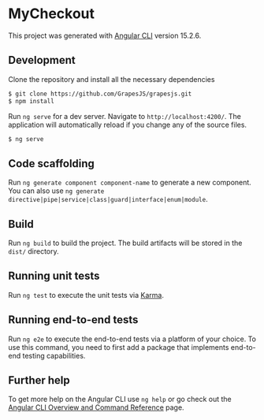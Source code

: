 # MyCheckout

This project was generated with [Angular CLI](https://github.com/angular/angular-cli) version 15.2.6.

## Development

Clone the repository and install all the necessary dependencies

```sh
$ git clone https://github.com/GrapesJS/grapesjs.git
$ npm install
```

Run `ng serve` for a dev server. Navigate to `http://localhost:4200/`. The application will automatically reload if you change any of the source files.

```sh
$ ng serve
```

## Code scaffolding

Run `ng generate component component-name` to generate a new component. You can also use `ng generate directive|pipe|service|class|guard|interface|enum|module`.

## Build

Run `ng build` to build the project. The build artifacts will be stored in the `dist/` directory.

## Running unit tests

Run `ng test` to execute the unit tests via [Karma](https://karma-runner.github.io).

## Running end-to-end tests

Run `ng e2e` to execute the end-to-end tests via a platform of your choice. To use this command, you need to first add a package that implements end-to-end testing capabilities.

## Further help

To get more help on the Angular CLI use `ng help` or go check out the [Angular CLI Overview and Command Reference](https://angular.io/cli) page.
